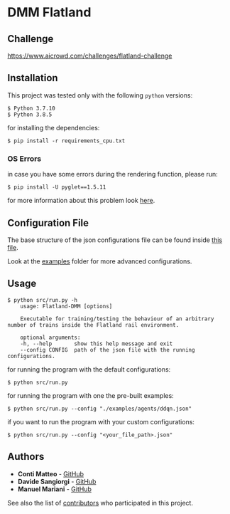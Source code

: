 # DMM Flatland

## Challenge

https://www.aicrowd.com/challenges/flatland-challenge


## Installation

This project was tested only with the following `python` versions: 
```
$ Python 3.7.10
$ Python 3.8.5
```

for installing the dependencies:
```
$ pip install -r requirements_cpu.txt
```

### OS Errors

in case you have some errors during the rendering function, please run:
```
$ pip install -U pyglet==1.5.11
```

for more information about this problem look [here](https://github.com/openai/gym/issues/2101).


## Configuration File

The base structure of the json configurations file can be found inside [this file](./src/configs/run.json).

Look at the [examples](./examples) folder for more advanced configurations.


## Usage

```
$ python src/run.py -h
    usage: Flatland-DMM [options]

    Executable for training/testing the behaviour of an arbitrary number of trains inside the Flatland rail environment.

    optional arguments:
    -h, --help       show this help message and exit
    --config CONFIG  path of the json file with the running configurations.
```

for running the program with the default configurations:
```
$ python src/run.py
```

for running the program with one the pre-built examples:
```
$ python src/run.py --config "./examples/agents/ddqn.json"
```

if you want to run the program with your custom configurations:
```
$ python src/run.py --config "<your_file_path>.json"
```


## Authors

* **Conti Matteo** - [GitHub](https://github.com/contimatteo)
* **Davide Sangiorgi** - [GitHub](https://github.com/DavideSangiorgi)
* **Manuel Mariani** - [GitHub](https://github.com/manuel-mariani)

See also the list of [contributors](https://github.com/contimatteo/Youtube-Music-Spider/graphs/contributors) who participated in this project.